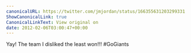 ```yaml
---
canonicalURL: https://twitter.com/jmjordan/status/166355631203299331
ShowCanonicalLink: true
CanonicalLinkText: View original on
date: 2012-02-06T03:00:47+00:00
---
```

Yay! The team I disliked the least won!!! #GoGiants